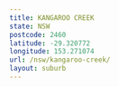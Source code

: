 ```yaml
---
title: KANGAROO CREEK
state: NSW
postcode: 2460
latitude: -29.320772
longitude: 153.271074
url: /nsw/kangaroo-creek/
layout: suburb
---
```

